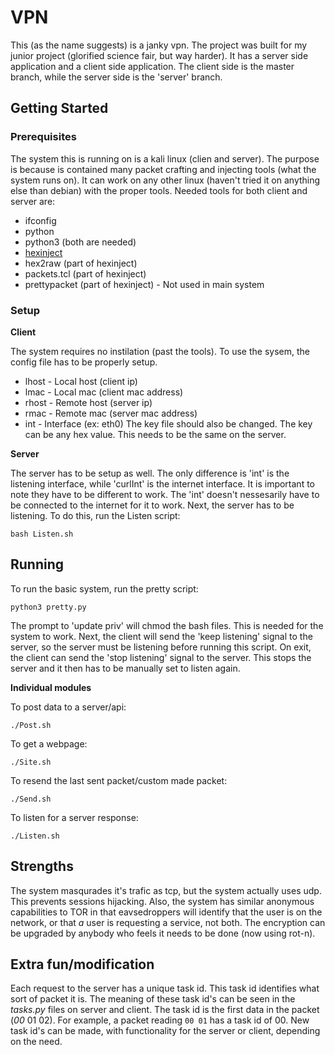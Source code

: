 # VPN
This (as the name suggests) is a janky vpn. The project was built for my junior project (glorified science fair, but way harder). It has a 
server side application and a client side application. The client side is the master branch, while the server side is the 'server' branch.

## Getting Started

### Prerequisites
The system this is running on is a kali linux (clien and server). The purpose is because is contained many packet crafting and injecting 
tools (what the system runs on). It can work on any other linux (haven't tried it on anything else than debian) with the proper tools.
Needed tools for both client and server are:
* ifconfig
* python
* python3 (both are needed)
* [hexinject](http://hexinject.sourceforge.net/)
* hex2raw (part of hexinject)
* packets.tcl (part of hexinject)
* prettypacket (part of hexinject) - Not used in main system

### Setup
**Client**

The system requires no instilation (past the tools). To use the sysem, the config file has to be properly setup.
* lhost - Local host (client ip)
* lmac - Local mac (client mac address)
* rhost - Remote host (server ip)
* rmac - Remote mac (server mac address)
* int - Interface (ex: eth0)
The key file should also be changed. The key can be any hex value.
This needs to be the same on the server.

**Server**

The server has to be setup as well. The only difference is 'int' is the listening interface, while 'curlInt' is the internet interface. It 
is important to note they have to be different to work. The 'int' doesn't nessesarily have to be connected to the internet for it to work.
Next, the server has to be listening. To do this, run the Listen script:
```
bash Listen.sh
```
## Running
To run the basic system, run the pretty script:
```
python3 pretty.py
```
The prompt to 'update priv' will chmod the bash files. This is needed for the system to work. Next, the client will send the 'keep 
listening' signal to the server, so the server must be listening before running this script. On exit, the client can send the 'stop 
listening' signal to the server. This stops the server and it then has to be manually set to listen again.

**Individual modules**

To post data to a server/api:
```
./Post.sh
```
To get a webpage:
```
./Site.sh
```
To resend the last sent packet/custom made packet:
```
./Send.sh
```
To listen for a server response:
```
./Listen.sh
```
## Strengths
The system masqurades it's trafic as tcp, but the system actually uses udp. This prevents sessions hijacking. Also, the system 
has similar anonymous capabilities to TOR in that eavsedroppers will identify that the user is on the network, or that *a* user 
is requesting a service, not both. The encryption can be upgraded by anybody who feels it needs to be done (now using rot-n). 

## Extra fun/modification
Each request to the server has a unique task id. This task id identifies what sort of packet it is. The meaning of these task 
id's can be seen in the *tasks.py* files on server and client. The task id is the first data in the packet (*00* 01 02). For 
example, a packet reading `00 01` has a task id of 00. New task id's can be made, with functionality for the server or client, 
depending on the need. 
